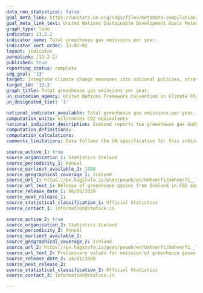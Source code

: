 ```yaml
---
data_non_statistical: false
goal_meta_link: https://unstats.un.org/sdgs/files/metadata-compilation/Metadata-Goal-13.pdf
goal_meta_link_text: United Nations Sustainable Development Goals Metadata (pdf 759kB)
graph_type: line
indicator: 13.2.2
indicator_name: Total greenhouse gas emissions per year.
indicator_sort_order: 13-02-02
layout: indicator
permalink: /13-2-2/
published: true
reporting_status: complete
sdg_goal: '13'
target: Integrate climate change measures into national policies, strategies and planning.
target_id: '13.2'
graph_title: Total greenhouse gas emissions per year.
un_custodian_agency: United Nations Framework Convention on Climate Change (UNFCCC)
un_designated_tier: '1'

national_indicator_available: Total greenhouse gas emissions per year.
computation_units: kilotonnes CO2 equivalents
national_indicator_description: Iceland reports two greenhouse gas budgets to UNFCC and Eurostat Air Emissions Accounts (AEA). The UNFCCC budget comprises emissions occuring within Icelandic borders whereas the AEA budget comprises emissions occuring within the Icelandic economy.
computation_definitions: 
computation_calculations: 
comments_limitations: Data follows the UN specification for this indicator. This indicator has been identified in collaboration with topic experts.

source_active_1: true
source_organisation_1: Statistics Iceland
source_periodicity_1: Annual
source_earliest_available_1: 1990
source_geographical_coverage_1: Iceland 
source_url_1: https://px.hagstofa.is/pxen/pxweb/en/Umhverfi/Umhverfi__lofttegundir/UMH31107.px
source_url_text_1: Release of greenhouse gasses from Iceland in CO2 equivalences, 1990-2017
source_release_date_1: 06/05/2019
source_next_release_1: 
source_statistical_classification_1: Official Statistics
source_contact_1: information@statice.is

source_active_2: true
source_organisation_2: Statistics Iceland
source_periodicity_2: Annual
source_earliest_available_2: 
source_geographical_coverage_2: Iceland 
source_url_2: https://px.hagstofa.is/pxen/pxweb/en/Umhverfi/Umhverfi__lofttegundir/UMH31109.px
source_url_text_2: Preliminary values for emission of greenhouse gases from the Icelandic Economy 2016-2019
source_release_date_2: 24/01/2020
source_next_release_2: 
source_statistical_classification_2: Official Statistics
source_contact_2: information@statice.is

---
```

